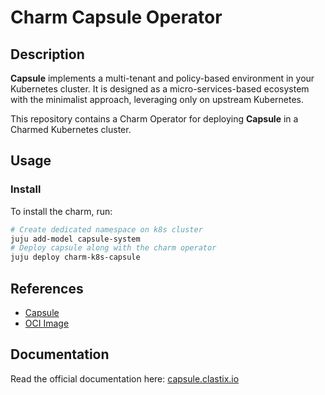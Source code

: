 # Charm Capsule Operator

## Description

**Capsule** implements a multi-tenant and policy-based  environment in your Kubernetes cluster. It is designed as a  micro-services-based ecosystem with the minimalist approach, leveraging  only on upstream Kubernetes.

This repository contains a Charm Operator for deploying **Capsule** in a Charmed Kubernetes cluster.

## Usage

### Install

To install the charm, run:

```bash
# Create dedicated namespace on k8s cluster
juju add-model capsule-system
# Deploy capsule along with the charm operator
juju deploy charm-k8s-capsule
```

## References

* [Capsule](https://github.com/clastix/capsule)
* [OCI Image](https://quay.io/repository/clastix/capsule?tab=tags&tag=latest)

## Documentation

Read the official documentation here: [capsule.clastix.io](https://capsule.clastix.io/)

